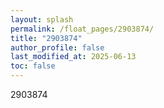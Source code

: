 ```yaml
---
layout: splash
permalink: /float_pages/2903874/
title: "2903874"
author_profile: false
last_modified_at: 2025-06-13
toc: false
---
```

 
2903874
